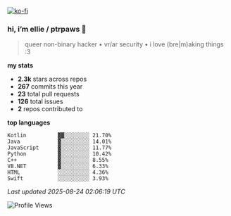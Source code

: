 [![ko-fi](https://ko-fi.com/img/githubbutton_sm.svg)](https://ko-fi.com/R6R1657BK)

### hi, i’m ellie / ptrpaws 🌸

> queer non-binary hacker • vr/ar security • i love (bre|m)aking things :3

**my stats**
- **2.3k** stars across repos
- **267** commits this year
- **23** total pull requests
- **126** total issues
- **2** repos contributed to

**top languages**
```
Kotlin          ▓▓░░░░░░░░ 21.70%
Java            ▓░░░░░░░░░ 14.01%
JavaScript      ▓░░░░░░░░░ 11.77%
Python          ▓░░░░░░░░░ 10.42%
C++             ▓░░░░░░░░░ 8.55%
VB.NET          ▓░░░░░░░░░ 6.33%
HTML            ░░░░░░░░░░ 4.36%
Swift           ░░░░░░░░░░ 3.93%
```

_Last updated 2025-08-24 02:06:19 UTC_

![Profile Views](https://komarev.com/ghpvc/?username=ptrpaws&color=grey&base=35291)
